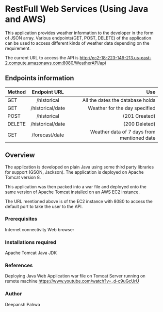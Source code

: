 # RestFull Web Services (Using Java and AWS)

This application provides weather information to the developer in the form of JSON array. Various endpoints(GET, POST, DELETE) of the application can be used to access different kinds of weather data depending on the requirement.



The current URL to access the API is http://ec2-18-223-149-213.us-east-2.compute.amazonaws.com:8080/WeatherAPI/api

## Endpoints information
| Method        | Endpoint URL    | Use   |
| ------------- |:-------------:  | -----:|
| GET           | /historical     |All the dates the database holds|
| GET           | /historical/date|Weather for the day specified |
| POST          | /historical     |(201 Created) |
| DELETE        | /historical/date|(200 Deleted) |
| GET           | /forecast/date  | Weather data of 7 days from mentioned date|

## Overview
The application is developed on plain Java using some third party libraries for support (GSON, Jackson). The application is deployed on Apache Tomcat version 8.

This application was then packed into a war file and deployed onto the same version of Apache Tomcat installed on an AWS EC2 instance.

The URL mentioned above is of the EC2 instance with 8080 to access the default port to take the user to the API.

### Prerequisites
Internet connectivity
Web browser

### Installations required
Apache Tomcat
Java JDK

### References
Deploying Java Web Application war file on Tomcat Server running on remote machine
https://www.youtube.com/watch?v=_d-c9uGcUrU

### Author
Deepansh Pahwa
